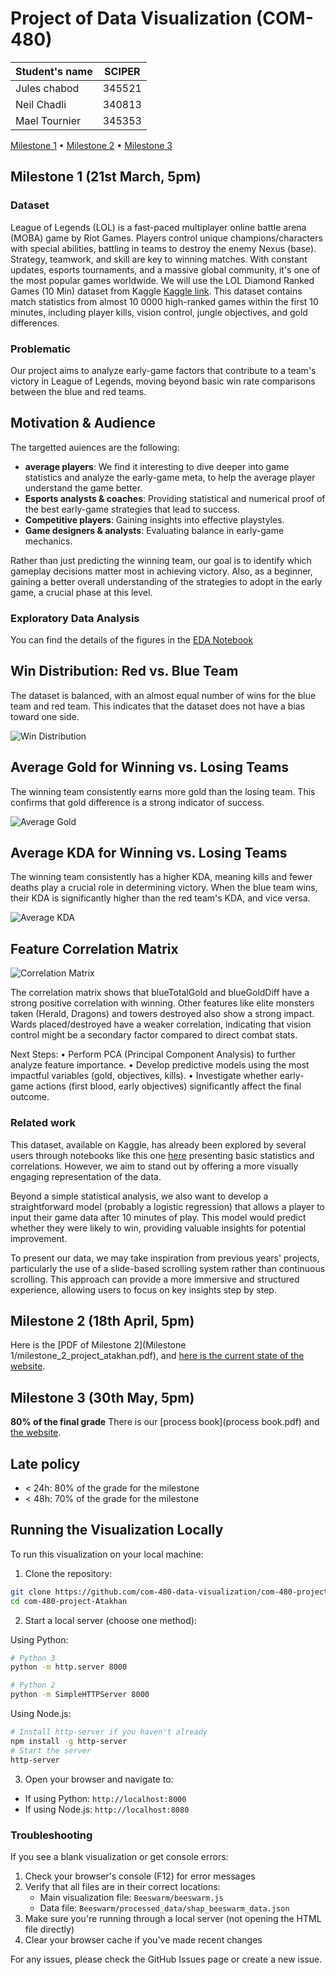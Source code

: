 # Project of Data Visualization (COM-480)

| Student's name | SCIPER |
| -------------- | ------ |
| Jules chabod |345521 |
| Neil Chadli | 340813 |
| Mael Tournier | 345353 |

[Milestone 1](#milestone-1) • [Milestone 2](#milestone-2) • [Milestone 3](#milestone-3)

## Milestone 1 (21st March, 5pm)


### Dataset
League of Legends (LOL) is a fast-paced multiplayer online battle arena (MOBA) game by Riot Games. Players control unique champions/characters with special abilities, battling in teams to destroy the enemy Nexus (base). Strategy, teamwork, and skill are key to winning matches. With constant updates, esports tournaments, and a massive global community, it's one of the most popular games worldwide.
We will use the LOL Diamond Ranked Games (10 Min) dataset from Kaggle [Kaggle link](https://www.kaggle.com/datasets/bobbyscience/league-of-legends-diamond-ranked-games-10-min). This dataset contains match statistics from almost 10 0000 high-ranked games within the first 10 minutes, including player kills, vision control, jungle objectives, and gold differences.



### Problematic
Our project aims to analyze early-game factors that contribute to a team's victory in League of Legends, moving beyond basic win rate comparisons between the blue and red teams.



## Motivation & Audience
The targetted auiences are the following:
- **average players**: We find it interesting to dive deeper into game statistics and analyze the early-game meta, to help the average player understand the game better.  
- **Esports analysts & coaches**: Providing statistical and numerical proof  of the best early-game strategies that lead to success.  
- **Competitive players**: Gaining insights into effective playstyles.  
- **Game designers & analysts**: Evaluating balance in early-game mechanics.  

Rather than just predicting the winning team, our goal is to identify which gameplay decisions matter most in achieving victory. Also, as a beginner, gaining a better overall understanding of the strategies to adopt in the early game, a crucial phase at this level.


### Exploratory Data Analysis

You can find the details of the figures in the [EDA Notebook](EDA.ipynb)

## Win Distribution: Red vs. Blue Team
The dataset is balanced, with an almost equal number of wins for the blue team and red team. This indicates that the dataset does not have a bias toward one side.

![Win Distribution](figures/win_distribution.png)

## Average Gold for Winning vs. Losing Teams

The winning team consistently earns more gold than the losing team. This confirms that gold difference is a strong indicator of success.

![Average Gold](figures/average_gold.png)



## Average KDA for Winning vs. Losing Teams
The winning team consistently has a higher KDA, meaning kills and fewer deaths play a crucial role in determining victory.
When the blue team wins, their KDA is significantly higher than the red team's KDA, and vice versa.

![Average KDA](figures/average_kda.png)

## Feature Correlation Matrix
![Correlation Matrix](figures/correlation_matrix.png)

The correlation matrix shows that blueTotalGold and blueGoldDiff have a strong positive correlation with winning.
Other features like elite monsters taken (Herald, Dragons) and towers destroyed also show a strong impact.
Wards placed/destroyed have a weaker correlation, indicating that vision control might be a secondary factor compared to direct combat stats.

Next Steps:
	•	Perform PCA (Principal Component Analysis) to further analyze feature importance.
	•	Develop predictive models using the most impactful variables (gold, objectives, kills).
	•	Investigate whether early-game actions (first blood, early objectives) significantly affect the final outcome.

### Related work

This dataset, available on Kaggle, has already been explored by several users through notebooks like this one [here](https://www.kaggle.com/code/servietsky/league-of-legends-what-to-do-in-first-10-min) presenting basic statistics and correlations. However, we aim to stand out by offering a more visually engaging representation of the data.

Beyond a simple statistical analysis, we also want to develop a straightforward model (probably a logistic regression) that allows a player to input their game data after 10 minutes of play. This model would predict whether they were likely to win, providing valuable insights for potential improvement.

To present our data, we may take inspiration from previous years' projects, particularly the use of a slide-based scrolling system rather than continuous scrolling. This approach can provide a more immersive and structured experience, allowing users to focus on key insights step by step.

## Milestone 2 (18th April, 5pm)

Here is the [PDF of Milestone 2](Milestone 1/milestone_2_project_atakhan.pdf), and [here is the current state of the website](https://com-480-data-visualization.github.io/com-480-project-Atakhan/).




## Milestone 3 (30th May, 5pm)

**80% of the final grade**
There is our [process book](process book.pdf) and [the website](https://com-480-data-visualization.github.io/com-480-project-Atakhan/).



## Late policy

- < 24h: 80% of the grade for the milestone
- < 48h: 70% of the grade for the milestone

## Running the Visualization Locally

To run this visualization on your local machine:

1. Clone the repository:
```bash
git clone https://github.com/com-480-data-visualization/com-480-project-Atakhan.git
cd com-480-project-Atakhan
```

2. Start a local server (choose one method):

Using Python:
```bash
# Python 3
python -m http.server 8000

# Python 2
python -m SimpleHTTPServer 8000
```

Using Node.js:
```bash
# Install http-server if you haven't already
npm install -g http-server
# Start the server
http-server
```

3. Open your browser and navigate to:
- If using Python: `http://localhost:8000`
- If using Node.js: `http://localhost:8080`

### Troubleshooting

If you see a blank visualization or get console errors:

1. Check your browser's console (F12) for error messages
2. Verify that all files are in their correct locations:
   - Main visualization file: `Beeswarm/beeswarm.js`
   - Data file: `Beeswarm/processed_data/shap_beeswarm_data.json`
3. Make sure you're running through a local server (not opening the HTML file directly)
4. Clear your browser cache if you've made recent changes

For any issues, please check the GitHub Issues page or create a new issue.

